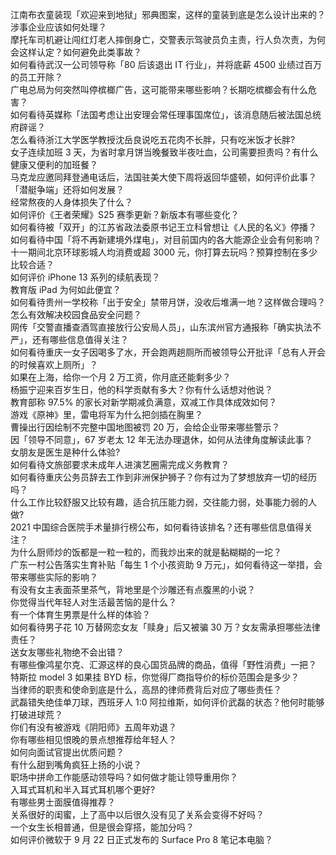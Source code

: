 江南布衣童装现「欢迎来到地狱」邪典图案，这样的童装到底是怎么设计出来的？涉事企业应该如何处理？  
摩托车司机避让闯红灯老人摔倒身亡，交警表示驾驶员负主责，行人负次责，为何会这样认定？如何避免此类事故？  
如何看待武汉一公司领导称「80 后该退出 IT 行业」，并将底薪 4500 业绩过百万的员工开除？  
广电总局为何突然叫停槟榔广告，这可能带来哪些影响？长期吃槟榔会有什么危害？  
如何看待英媒称「法国考虑让出安理会常任理事国席位」，该消息随后被法国总统府辟谣？  
怎么看待浙江大学医学教授沈岳良说吃五花肉不长胖，只有吃米饭才长胖?  
女子连续加班 3 天，为省时拿月饼当晚餐致半夜吐血，公司需要担责吗？有什么健康又便利的加班餐？  
马克龙应邀同拜登通电话后，法国驻美大使下周将返回华盛顿，如何评价此事？「潜艇争端」还将如何发展？  
经常熬夜的人身体损失了什么？  
如何评价《王者荣耀》S25 赛季更新？新版本有哪些变化？  
如何看待被「双开」的江苏省政法委原书记王立科曾想让《人民的名义》停播？  
如何看待中国「将不再新建境外煤电」，对目前国内的各大能源企业会有何影响？  
十一期间北京环球影城人均消费或超 3000 元，你打算去玩吗？预算控制在多少比较合适？  
如何评价 iPhone 13 系列的续航表现？  
教育版 iPad 为何如此便宜？  
如何看待贵州一学校称「出于安全」禁带月饼，没收后堆满一地？这样做合理吗？怎么有效解决校园食品安全问题？  
网传「交警直播查酒驾直接放行公安局人员」，山东滨州官方通报称「确实执法不严」，还有哪些信息值得关注？  
如何看待重庆一女子因喝多了水，开会跑两趟厕所而被领导公开批评「总有人开会的时候喜欢上厕所」？  
如果在上海，给你一个月 2 万工资，你月底还能剩多少？  
杨振宁迎来百岁生日，他的科学贡献有多大？你有什么话想对他说？  
教育部称 97.5% 的家长对新学期减负满意，双减工作具体成效如何？  
游戏《原神》里，雷电将军为什么把剑插在胸里？  
曹操出行因绘制不完整中国地图被罚 20 万，会给企业带来哪些警示？  
因「领导不同意」，67 岁老太 12 年无法办理退休，如何从法律角度解读此事？  
女朋友是医生是种什么体验?  
如何看待文旅部要求未成年人进演艺圈需完成义务教育？  
如何看待重庆公务员辞去工作到非洲保护狮子？你有过为了梦想放弃一切的经历吗？  
什么工作比较舒服又比较有趣，适合抗压能力弱，交往能力弱，处事能力弱的人做?  
2021 中国综合医院手术量排行榜公布，如何看待该排名？还有哪些信息值得关注？  
为什么厨师炒的饭都是一粒一粒的，而我炒出来的就是黏糊糊的一坨？  
广东一村公告落实生育补贴「每生 1 个小孩资助 9 万元」，如何看待这一举措，会带来哪些实际的影响？  
有没有女主表面茶里茶气，背地里是个沙雕还有点腹黑的小说？  
你觉得当代年轻人对生活最苦恼的是什么？  
有一个体育生男票是什么样的体验？  
如何看待男子花 10 万替网恋女友「赎身」后又被骗 30 万？女友需承担哪些法律责任？  
送女友哪些礼物绝不会出错？  
有哪些像鸿星尔克、汇源这样的良心国货品牌的商品，值得「野性消费」一把？  
特斯拉 model 3 如果挂 BYD 标，你觉得厂商指导价的标价范围会是多少？  
当律师的职责和使命到底是什么，高昂的律师费背后对应了哪些责任？  
武磊错失绝佳单刀球，西班牙人 1:0 阿拉维斯，如何评价武磊的状态？他何时能够打破进球荒？  
你们有没有被游戏《阴阳师》五周年劝退？  
你有哪些相见恨晚的景点想推荐给年轻人？  
如何向面试官提出优质问题？  
有什么甜到嘴角疯狂上扬的小说？  
职场中拼命工作能感动领导吗？如何做才能让领导重用你？  
入耳式耳机和半入耳式耳机哪个更好?  
有哪些男士面膜值得推荐？  
关系很好的闺蜜，上了高中以后很久没有见了关系会变得不好吗？  
一个女生长相普通，但是很会穿搭，能加分吗？  
如何评价微软于 9 月 22 日正式发布的 Surface Pro 8 笔记本电脑？  
